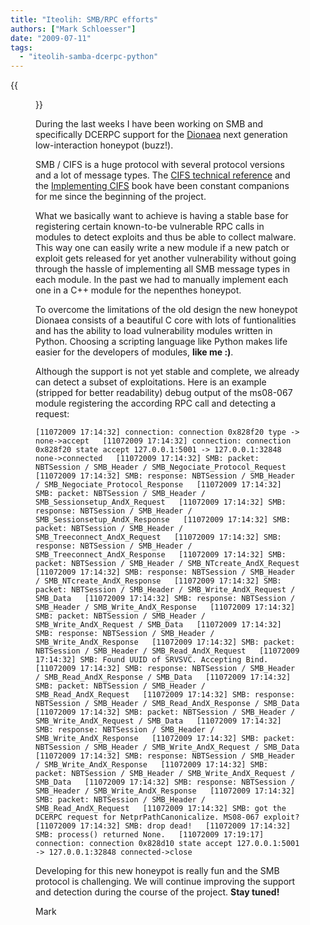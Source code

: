 ```yaml
---
title: "Iteolih: SMB/RPC efforts"
authors: ["Mark Schloesser"]
date: "2009-07-11"
tags: 
  - "iteolih-samba-dcerpc-python"
---
```

{{<figure src="images/banner.png" alt="Banner" width="50%">}}

During the last weeks I have been working on SMB and specifically DCERPC support for the [Dionaea](http://dionaea.carnivore.it/ "dionaea homepage") next generation low-interaction honeypot (buzz!).

  
  

SMB / CIFS is a huge protocol with several protocol versions and a lot of message types. The [CIFS technical reference](http://www.snia.org/tech_activities/CIFS/) and the [Implementing CIFS](http://ubiqx.org/cifs/) book have been constant companions for me since the beginning of the project.

  
  

What we basically want to achieve is having a stable base for registering certain known-to-be vulnerable RPC calls in modules to detect exploits and thus be able to collect malware. This way one can easily write a new module if a new patch or exploit gets released for yet another vulnerability without going through the hassle of implementing all SMB message types in each module. In the past we had to manually implement each one in a C++ module for the nepenthes honeypot.

  
  

To overcome the limitations of the old design the new honeypot Dionaea consists of a beautiful C core with lots of funtionalities and has the ability to load vulnerability modules written in Python. Choosing a scripting language like Python makes life easier for the developers of modules, **like me :)**.

  
  

Although the support is not yet stable and complete, we already can detect a subset of exploitations. Here is an example (stripped for better readability) debug output of the ms08-067 module registering the according RPC call and detecting a request:

  
`[11072009 17:14:32] connection: connection 0x828f20 type -> none->accept  
[11072009 17:14:32] connection: connection 0x828f20 state accept 127.0.0.1:5001 -> 127.0.0.1:32848 none->connected  
[11072009 17:14:32] SMB: packet: NBTSession / SMB_Header / SMB_Negociate_Protocol_Request  
[11072009 17:14:32] SMB: response: NBTSession / SMB_Header / SMB_Negociate_Protocol_Response  
[11072009 17:14:32] SMB: packet: NBTSession / SMB_Header / SMB_Sessionsetup_AndX_Request  
[11072009 17:14:32] SMB: response: NBTSession / SMB_Header / SMB_Sessionsetup_AndX_Response  
[11072009 17:14:32] SMB: packet: NBTSession / SMB_Header / SMB_Treeconnect_AndX_Request  
[11072009 17:14:32] SMB: response: NBTSession / SMB_Header / SMB_Treeconnect_AndX_Response  
[11072009 17:14:32] SMB: packet: NBTSession / SMB_Header / SMB_NTcreate_AndX_Request  
[11072009 17:14:32] SMB: response: NBTSession / SMB_Header / SMB_NTcreate_AndX_Response  
[11072009 17:14:32] SMB: packet: NBTSession / SMB_Header / SMB_Write_AndX_Request / SMB_Data  
[11072009 17:14:32] SMB: response: NBTSession / SMB_Header / SMB_Write_AndX_Response  
[11072009 17:14:32] SMB: packet: NBTSession / SMB_Header / SMB_Write_AndX_Request / SMB_Data  
[11072009 17:14:32] SMB: response: NBTSession / SMB_Header / SMB_Write_AndX_Response  
[11072009 17:14:32] SMB: packet: NBTSession / SMB_Header / SMB_Read_AndX_Request  
[11072009 17:14:32] SMB: Found UUID of SRVSVC. Accepting Bind.  
[11072009 17:14:32] SMB: response: NBTSession / SMB_Header / SMB_Read_AndX_Response / SMB_Data  
[11072009 17:14:32] SMB: packet: NBTSession / SMB_Header / SMB_Read_AndX_Request  
[11072009 17:14:32] SMB: response: NBTSession / SMB_Header / SMB_Read_AndX_Response / SMB_Data  
[11072009 17:14:32] SMB: packet: NBTSession / SMB_Header / SMB_Write_AndX_Request / SMB_Data  
[11072009 17:14:32] SMB: response: NBTSession / SMB_Header / SMB_Write_AndX_Response  
[11072009 17:14:32] SMB: packet: NBTSession / SMB_Header / SMB_Write_AndX_Request / SMB_Data  
[11072009 17:14:32] SMB: response: NBTSession / SMB_Header / SMB_Write_AndX_Response  
[11072009 17:14:32] SMB: packet: NBTSession / SMB_Header / SMB_Write_AndX_Request / SMB_Data  
[11072009 17:14:32] SMB: response: NBTSession / SMB_Header / SMB_Write_AndX_Response  
[11072009 17:14:32] SMB: packet: NBTSession / SMB_Header / SMB_Read_AndX_Request  
[11072009 17:14:32] SMB: got the DCERPC request for NetprPathCanonicalize. MS08-067 exploit?  
[11072009 17:14:32] SMB: drop dead!  
[11072009 17:14:32] SMB: process() returned None.  
[11072009 17:19:17] connection: connection 0x828d10 state accept 127.0.0.1:5001 -> 127.0.0.1:32848 connected->close  
`  
  

Developing for this new honeypot is really fun and the SMB protocol is challenging. We will continue improving the support and detection during the course of the project. **Stay tuned!**

  
  

Mark
